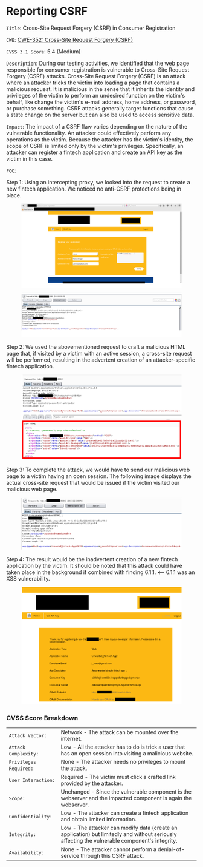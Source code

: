 # Reporting CSRF

`Title`: Cross-Site Request Forgery (CSRF) in Consumer Registration

`CWE`: [CWE-352: Cross-Site Request Forgery (CSRF)](https://cwe.mitre.org/data/definitions/352.html)

`CVSS 3.1 Score`: 5.4 (Medium)

`Description`: During our testing activities, we identified that the web page responsible for consumer registration is vulnerable to Cross-Site Request Forgery (CSRF) attacks. Cross-Site Request Forgery (CSRF) is an attack where an attacker tricks the victim into loading a page that contains a malicious request. It is malicious in the sense that it inherits the identity and privileges of the victim to perform an undesired function on the victim's behalf, like change the victim's e-mail address, home address, or password, or purchase something. CSRF attacks generally target functions that cause a state change on the server but can also be used to access sensitive data.

`Impact`: The impact of a CSRF flaw varies depending on the nature of the vulnerable functionality. An attacker could effectively perform any operations as the victim. Because the attacker has the victim's identity, the scope of CSRF is limited only by the victim's privileges. Specifically, an attacker can register a fintech application and create an API key as the victim in this case.

`POC`:

Step 1: Using an intercepting proxy, we looked into the request to create a new fintech application. We noticed no anti-CSRF protections being in place.

<figure><img src="../../../.gitbook/assets/image (4) (1) (1) (1) (1) (1) (1) (1) (1) (1) (1) (1) (1) (1) (1).png" alt=""><figcaption></figcaption></figure>

<figure><img src="../../../.gitbook/assets/image (5) (1) (1) (1) (1) (1) (1) (1) (1) (1) (1) (1).png" alt=""><figcaption></figcaption></figure>

Step 2: We used the abovementioned request to craft a malicious HTML page that, if visited by a victim with an active session, a cross-site request will be performed, resulting in the advertent creation of an attacker-specific fintech application.

<figure><img src="../../../.gitbook/assets/image (7) (1) (1) (1) (1) (1) (1).png" alt=""><figcaption></figcaption></figure>

Step 3: To complete the attack, we would have to send our malicious web page to a victim having an open session. The following image displays the actual cross-site request that would be issued if the victim visited our malicious web page.

<figure><img src="../../../.gitbook/assets/image (8) (1) (1).png" alt=""><figcaption></figcaption></figure>

Step 4: The result would be the inadvertent creation of a new fintech application by the victim. It should be noted that this attack could have taken place in the background if combined with finding 6.1.1. <-- 6.1.1 was an XSS vulnerability.

<figure><img src="../../../.gitbook/assets/image (9) (1) (1).png" alt=""><figcaption></figcaption></figure>

### CVSS Score Breakdown

|                        |                                                                                                                                                |
| ---------------------- | ---------------------------------------------------------------------------------------------------------------------------------------------- |
| `Attack Vector:`       | Network - The attack can be mounted over the internet.                                                                                         |
| `Attack Complexity:`   | Low - All the attacker has to do is trick a user that has an open session into visiting a malicious website.                                   |
| `Privileges Required:` | None - The attacker needs no privileges to mount the attack.                                                                                   |
| `User Interaction:`    | Required - The victim must click a crafted link provided by the attacker.                                                                      |
| `Scope:`               | Unchanged - Since the vulnerable component is the webserver and the impacted component is again the webserver.                                 |
| `Confidentiality:`     | Low - The attacker can create a fintech application and obtain limited information.                                                            |
| `Integrity:`           | Low - The attacker can modify data (create an application) but limitedly and without seriously affecting the vulnerable component's integrity. |
| `Availability:`        | None - The attacker cannot perform a denial-of-service through this CSRF attack.                                                               |
